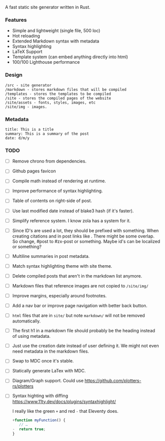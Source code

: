 A fast static site generator written in Rust.

### Features

- Simple and lightweight (single file, 500 loc)
- Hot reloading
- Extended Markdown syntax with metadata
- Syntax highlighting
- LaTeX Support
- Template system (can embed anything directly into html)
- 100/100 Lighthouse performance

### Design

```
/src - site generator
/markdown - stores markdown files that will be compiled
/templates - stores the templates to be compiled
/site - stores the compiled pages of the website
/site/assets - fonts, styles, images, etc
/site/img - images.
```

### Metadata

```
title: This is a title 
summary: This is a summary of the post
date: d/m/y

```

### TODO

- [ ] Remove chrono from dependencies.
- [ ] Github pages favicon
- [ ] Compile math instead of rendering at runtime. 
- [ ] Improve performance of syntax highlighting.
- [ ] Table of contents on right-side of post. 
- [ ] Use last modified date instead of blake3 hash (if it's faster).
- [ ] Simplify reference system. I know zola has a system for it.
- [ ] Since ID's are used a lot, they should be prefixed with something. When creating citations and in post links like [](#blog). There might be some overlap. So change, #post to #zx-post or something. Maybe id's can be localized or something?
- [ ] Multiline summaries in post metadata.
- [ ] Match syntax highlighting theme with site theme.
- [ ] Delete compiled posts that aren't in the markdown list anymore.
- [ ] Markdown files that reference images are not copied to `/site/img/`
- [ ] Improve margins, especially around footnotes.
- [ ] Add a nav bar or improve page navigation with better back button.
- [ ] `html` files that are in `site/` but note `markdown/` will not be removed automatically.
- [ ] The first h1 in a markdown file should probably be the heading instead of using metadata.
- [ ] Just use the creation date instead of user defining it. We might not even need metadata in the markdown files.
- [ ] Swap to MDC once it's stable.
- [ ] Statically generate LaTex with MDC. 
- [ ] Diagram/Graph support. Could use https://github.com/plotters-rs/plotters
- [ ] Syntax highting with diffing
      https://www.11ty.dev/docs/plugins/syntaxhighlight/

   I really like the green `+` and red `-` that Eleventy does.

   ```js
   +function myFunction() {
      // …
   -  return true;
   }
   ```